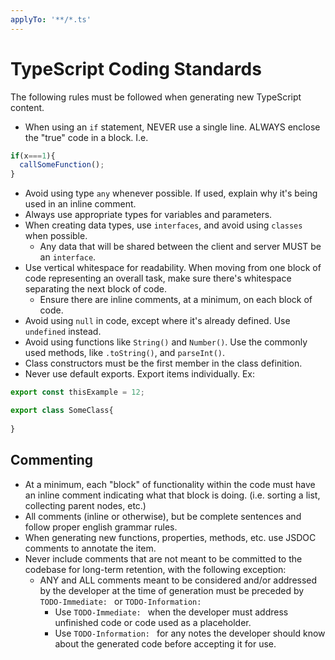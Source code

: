 ```yaml
---
applyTo: '**/*.ts'
---
```


# TypeScript Coding Standards
The following rules must be followed when generating new TypeScript content.
  - When using an `if` statement, NEVER use a single line.  ALWAYS enclose the "true" code in a block. I.e.
  ```typescript
  if(x===1){
    callSomeFunction();
  }
  ```
  - Avoid using type `any` whenever possible.  If used, explain why it's being used in an inline comment.
  - Always use appropriate types for variables and parameters.
  - When creating data types, use `interfaces`, and avoid using `classes` when possible.
    - Any data that will be shared between the client and server MUST be an `interface`.
  - Use vertical whitespace for readability.  When moving from one block of code representing an overall task, make sure there's whitespace separating the next block of code.
    - Ensure there are inline comments, at a minimum, on each block of code.
  - Avoid using `null` in code, except where it's already defined.  Use `undefined` instead.
  - Avoid using functions like `String()` and `Number()`.  Use the commonly used methods, like `.toString()`, and `parseInt()`.
  - Class constructors must be the first member in the class definition.
  - Never use default exports.  Export items individually.  Ex:
  ```typescript
  export const thisExample = 12;
  
  export class SomeClass{
    
  }
  ```

## Commenting
  - At a minimum, each "block" of functionality within the code must have an inline comment indicating what that block is doing.  (i.e. sorting a list, collecting parent nodes, etc.)
  - All comments (inline or otherwise), but be complete sentences and follow proper english grammar rules.
  - When generating new functions, properties, methods, etc. use JSDOC comments to annotate the item.
  - Never include comments that are not meant to be committed to the codebase for long-term retention, with the following exception:
    - ANY and ALL comments meant to be considered and/or addressed by the developer at the time of generation must be preceded by `TODO-Immediate: ` or `TODO-Information: `
      - Use `TODO-Immediate: ` when the developer must address unfinished code or code used as a placeholder.
      - Use `TODO-Information: ` for any notes the developer should know about the generated code before accepting it for use.
  